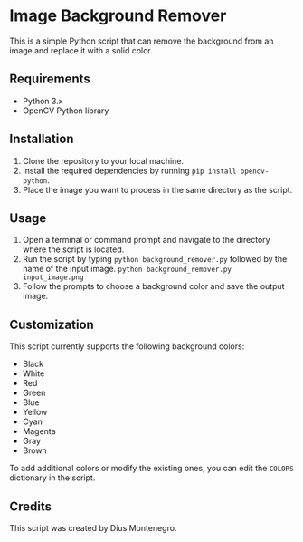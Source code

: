 # Image Background Remover

This is a simple Python script that can remove the background from an image and replace it with a solid color.

## Requirements

* Python 3.x
* OpenCV Python library

## Installation

1. Clone the repository to your local machine.
2. Install the required dependencies by running `pip install opencv-python`.
3. Place the image you want to process in the same directory as the script.

## Usage

1. Open a terminal or command prompt and navigate to the directory where the script is located.
2. Run the script by typing `python background_remover.py` followed by the name of the input image.
`python background_remover.py input_image.png`
3. Follow the prompts to choose a background color and save the output image.

## Customization

This script currently supports the following background colors:

* Black
* White
* Red
* Green
* Blue
* Yellow
* Cyan
* Magenta
* Gray
* Brown

To add additional colors or modify the existing ones, you can edit the `COLORS` dictionary in the script.

## Credits

This script was created by Dius Montenegro.
